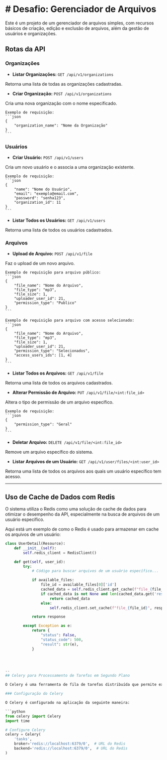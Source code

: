 # # Desafio: Gerenciador de Arquivos

Este é um projeto de um gerenciador de arquivos simples, com recursos básicos de criação, edição e exclusão de arquivos, além da gestão de usuários e organizações.

## Rotas da API

### Organizações

- **Listar Organizações:** `GET /api/v1/organizations`

Retorna uma lista de todas as organizações cadastradas.

- **Criar Organização:** `POST /api/v1/organizations`

Cria uma nova organização com o nome especificado.

    Exemplo de requisição:
    ```json
    {
        "organization_name": "Nome da Organização"
    }
    ```

### Usuários

- **Criar Usuário:** `POST /api/v1/users`

Cria um novo usuário e o associa a uma organização existente.

    Exemplo de requisição:
    ```json
    {
        "name": "Nome do Usuário",
        "email": "exemplo@email.com",
        "password": "senha123",
        "organization_id": 11
    }
    ```

- **Listar Todos os Usuários:** `GET /api/v1/users`

Retorna uma lista de todos os usuários cadastrados.

### Arquivos

- **Upload de Arquivo:** `POST /api/v1/file`

Faz o upload de um novo arquivo. 

    Exemplo de requisição para arquivo público:
    ```json
    {
        "file_name": "Nome do Arquivo",
        "file_type": "mp3",
        "file_size": 1,
        "uploader_user_id": 21,
        "permission_type": "Publico"
    }
    ```

    Exemplo de requisição para arquivo com acesso selecionado:
    ```json
    {
        "file_name": "Nome do Arquivo",
        "file_type": "mp3",
        "file_size": 1,
        "uploader_user_id": 21,
        "permission_type": "Selecionados",
        "access_users_ids": [1, 4]
    }
    ```

- **Listar Todos os Arquivos:** `GET /api/v1/file`

Retorna uma lista de todos os arquivos cadastrados.

- **Alterar Permissão de Arquivo:** `PUT /api/v1/file/<int:file_id>`

Altera o tipo de permissão de um arquivo específico.

    Exemplo de requisição:
    ```json
    {
        "permission_type": "Geral"
    }
    ```

- **Deletar Arquivo:** `DELETE /api/v1/file/<int:file_id>`

Remove um arquivo específico do sistema.

- **Listar Arquivos de um Usuário:** `GET /api/v1/user/files/<int:user_id>`

Retorna uma lista de todos os arquivos aos quais um usuário específico tem acesso.

---

## Uso de Cache de Dados com Redis

O sistema utiliza o Redis como uma solução de cache de dados para otimizar o desempenho da API, especialmente na busca de arquivos de um usuário específico. 

Aqui está um exemplo de como o Redis é usado para armazenar em cache os arquivos de um usuário:

```python
class UserDetail(Resource):
    def __init__(self):
        self.redis_client = RedisClient()

    def get(self, user_id):
        try:
            # Código para buscar arquivos de um usuário específico...

            if available_files:
                file_id = available_files[0]['id']
                cached_data = self.redis_client.get_cache(f"file_{file_id}")
                if cached_data is not None and len(cached_data.get('result', [])) > 0:
                    return cached_data
                else:
                    self.redis_client.set_cache(f"file_{file_id}", response)

            return response

        except Exception as e:
            return {
                "status": False,
                "status_code": 500,
                "result": str(e),
            }




--
## Celery para Processamento de Tarefas em Segundo Plano

O Celery é uma ferramenta de fila de tarefas distribuída que permite executar tarefas de forma assíncrona ou em segundo plano. Na aplicação, o Celery é utilizado para processar tarefas que podem demorar um tempo considerável para serem concluídas sem bloquear o fluxo principal da aplicação.

### Configuração do Celery

O Celery é configurado na aplicação da seguinte maneira:

```python
from celery import Celery
import time

# Configure Celery
celery = Celery(
    'tasks',
    broker='redis://localhost:6379/0',  # URL do Redis
    backend='redis://localhost:6379/0',  # URL do Redis
)

